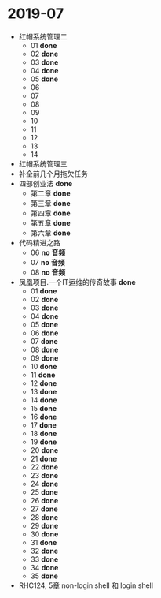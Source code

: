 # 2019-07

* 红帽系统管理二
	* 01 **done**
	* 02 **done**
	* 03 **done**
	* 04 **done**
	* 05 **done**
	* 06
	* 07
	* 08
	* 09
	* 10
	* 11
	* 12
	* 13
	* 14
* 红帽系统管理三
* 补全前几个月拖欠任务
* 四部创业法 **done**
	* 第二章 **done**
	* 第三章 **done**
	* 第四章 **done**
	* 第五章 **done**
	* 第六章 **done**
* 代码精进之路
	* 06 **no 音频**
	* 07 **no 音频**
	* 08 **no 音频**
* 凤凰项目.一个IT运维的传奇故事 **done**
	* 01 **done**
	* 02 **done**
	* 03 **done**
	* 04 **done**
	* 05 **done**
	* 06 **done**
	* 07 **done**
	* 08 **done**
	* 09 **done**
	* 10 **done**
	* 11 **done**
	* 12 **done**
	* 13 **done**
	* 14 **done**
	* 15 **done**
	* 16 **done**
	* 17 **done**
	* 18 **done**
	* 19 **done**
	* 20 **done**
	* 21 **done**
	* 22 **done**
	* 23 **done**
	* 24 **done**
	* 25 **done**
	* 26 **done**
	* 27 **done**
	* 28 **done**
	* 29 **done**
	* 30 **done**
	* 31 **done**
	* 32 **done**
	* 33 **done**
	* 34 **done**
	* 35 **done**
* RHC124, 5章 non-login shell 和 login shell